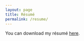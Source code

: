 ```yaml
---
layout: page
title: Résumé
permalink: /resume/
---
```


You can download my résumé [here](../assets/curriculum-vitae.pdf).
